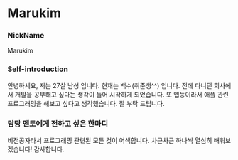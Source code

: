Marukim
=======

### NickName
Marukim

### Self-introduction
안녕하세요, 저는 27살 남성 입니다.
현재는 백수(취준생^^) 입니다.
전에 다니던 회사에서 개발을 공부해고 싶다는 생각이 들어 시작하게 되었습니다.
또 앱등이라서 애플 관련 프로그래밍을 해보고 싶다고 생각했습니다.
잘 부탁 드립니다.

### 담당 멘토에게 전하고 싶은 한마디
비전공자라서 프로그래밍 관련된 모든 것이 어색합니다.
차근차근 하나씩 열심히 배워보겠습니다!
감사합니다.
